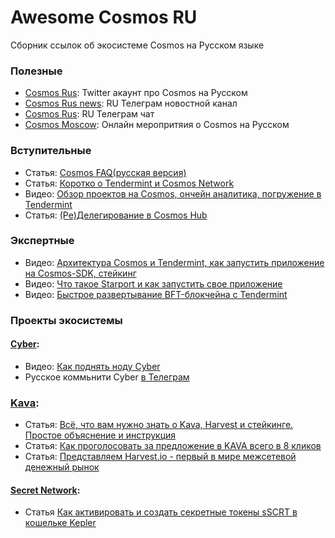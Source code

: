 # Awesome Cosmos RU

Сборник ссылок об экосистеме Cosmos на Русском языке

### Полезные
- [Cosmos Rus](https://twitter.com/cosmos_rus): Twitter акаунт про Cosmos на Русском
- [Cosmos Rus news](https://t.me/cosmosinrussian): RU Телеграм новостной канал
- [Cosmos Rus](https://t.me/CosmosprojectRu): RU Телеграм чат
- [Cosmos Moscow](https://www.meetup.com/Cosmos-Moscow/): Онлайн меропритяия о Cosmos на Русском

### Вступительные
- Статья: [Cosmos FAQ(русская версия)](https://medium.com/cosmos-russia/cosmos-faq-%D1%80%D1%83%D1%81%D1%81%D0%BA%D0%B0%D1%8F-%D0%B2%D0%B5%D1%80%D1%81%D0%B8%D1%8F-9bf6c76573d1)
- Статья: [Коротко о Tendermint и Cosmos Network](https://medium.com/cosmos-russia/%D0%BA%D0%BE%D1%80%D0%BE%D1%82%D0%BA%D0%BE-%D0%BE-tendermint-%D0%B8-cosmos-network-f447789b7e45)
- Видео: [Обзор проектов на Cosmos, ончейн аналитика, погружение в Tendermint](https://www.youtube.com/watch?v=NZd3UUUWIpw)
- Статья: [(Ре)Делегирование в Cosmos Hub](https://medium.com/cosmos-russia/%D1%80%D0%B5-%D0%B4%D0%B5%D0%BB%D0%B5%D0%B3%D0%B8%D1%80%D0%BE%D0%B2%D0%B0%D0%BD%D0%B8%D0%B5-%D0%B2-cosmos-hub-52cacbcb26f6)

### Экспертные
- Видео: [Архитектура Cosmos и Tendermint, как запустить приложение на Cosmos-SDK, стейкинг](https://www.youtube.com/watch?v=GkuH7VqzgFA)
- Видео: [Что такое Starport и как запустить свое приложение](https://www.youtube.com/watch?v=kRJAbS-xgBQ)
- Видео: [Быстрое развертывание BFT-блокчейна с Tendermint](https://www.youtube.com/watch?v=Qa5dYhe0wp4)

### Проекты экосистемы

#### [Cyber](https://cyber.page/):
- Видео: [Как поднять ноду Cyber](https://www.youtube.com/watch?v=f6CTDj7cPGY) 
- Русское коммьнити Cyber [в Телеграм](https://t.me/cyber_russian_community)

### [Kava](https://www.kava.io/):
- Статья: [Всё, что вам нужно знать о Kava, Harvest и стейкинге. Простое объяснение и инструкция](https://antropocosmist.medium.com/%D0%B2%D1%81%D1%91-%D1%87%D1%82%D0%BE-%D0%B2%D0%B0%D0%BC-%D0%BD%D1%83%D0%B6%D0%BD%D0%BE-%D0%B7%D0%BD%D0%B0%D1%82%D1%8C-%D0%BE-kava-harvest-%D0%B8-%D1%81%D1%82%D0%B5%D0%B9%D0%BA%D0%B8%D0%BD%D0%B3%D0%B5-%D0%BF%D1%80%D0%BE%D1%81%D1%82%D0%BE%D0%B5-%D0%BE%D0%B1%D1%8A%D1%8F%D1%81%D0%BD%D0%B5%D0%BD%D0%B8%D0%B5-%D0%B8-%D0%B8%D0%BD%D1%81%D1%82%D1%80%D1%83%D0%BA%D1%86%D0%B8%D1%8F-5b1e2388c692)
- Статья: [Как проголосовать за предложение в KAVA всего в 8 кликов](https://antropocosmist.medium.com/%D0%BA%D0%B0%D0%BA-%D0%BF%D1%80%D0%BE%D0%B3%D0%BE%D0%BB%D0%BE%D1%81%D0%BE%D0%B2%D0%B0%D1%82%D1%8C-%D0%B7%D0%B0-%D0%BF%D1%80%D0%B5%D0%B4%D0%BB%D0%BE%D0%B6%D0%B5%D0%BD%D0%B8%D0%B5-%D0%B2-kava-%D0%B2%D1%81%D0%B5%D0%B3%D0%BE-%D0%B2-8-%D0%BA%D0%BB%D0%B8%D0%BA%D0%BE%D0%B2-645ec4f7c5e0)
- Статья: [Представляем Harvest.io - первый в мире межсетевой денежный рынок](https://antropocosmist.medium.com/%D0%BF%D1%80%D0%B5%D0%B4%D1%81%D1%82%D0%B0%D0%B2%D0%BB%D1%8F%D0%B5%D0%BC-harvest-io-%D0%BF%D0%B5%D1%80%D0%B2%D1%8B%D0%B9-%D0%B2-%D0%BC%D0%B8%D1%80%D0%B5-%D0%BC%D0%B5%D0%B6%D1%81%D0%B5%D1%82%D0%B5%D0%B2%D0%BE%D0%B9-%D0%B4%D0%B5%D0%BD%D0%B5%D0%B6%D0%BD%D1%8B%D0%B9-%D1%80%D1%8B%D0%BD%D0%BE%D0%BA-1049c8401f4b)

#### [Secret Network](https://scrt.network/):
- Статья [Как активировать и создать секретные токены sSCRT в кошельке Kepler](https://antropocosmist.medium.com/%D0%BA%D0%B0%D0%BA-%D0%B0%D0%BA%D1%82%D0%B8%D0%B2%D0%B8%D1%80%D0%BE%D0%B2%D0%B0%D1%82%D1%8C-%D0%B8-%D1%81%D0%BE%D0%B7%D0%B4%D0%B0%D1%82%D1%8C-%D1%81%D0%B5%D0%BA%D1%80%D0%B5%D1%82%D0%BD%D1%8B%D0%B5-%D1%82%D0%BE%D0%BA%D0%B5%D0%BD%D1%8B-sscrt-%D0%B2-%D0%BA%D0%BE%D1%88%D0%B5%D0%BB%D1%8C%D0%BA%D0%B5-kepler-e0692c2baefd)

